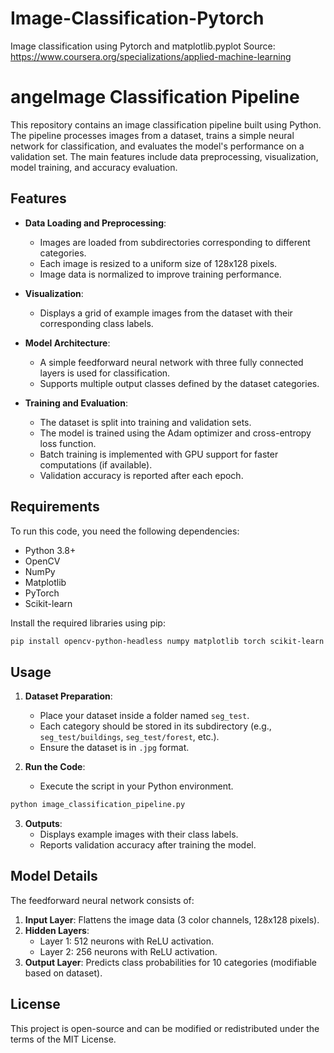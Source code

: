 # Image-Classification-Pytorch
Image classification using Pytorch and matplotlib.pyplot
Source: https://www.coursera.org/specializations/applied-machine-learning
# angeImage Classification Pipeline

This repository contains an image classification pipeline built using Python. The pipeline processes images from a dataset, trains a simple neural network for classification, and evaluates the model's performance on a validation set. The main features include data preprocessing, visualization, model training, and accuracy evaluation.

## Features

- **Data Loading and Preprocessing**:

  - Images are loaded from subdirectories corresponding to different categories.
  - Each image is resized to a uniform size of 128x128 pixels.
  - Image data is normalized to improve training performance.

- **Visualization**:

  - Displays a grid of example images from the dataset with their corresponding class labels.

- **Model Architecture**:

  - A simple feedforward neural network with three fully connected layers is used for classification.
  - Supports multiple output classes defined by the dataset categories.

- **Training and Evaluation**:

  - The dataset is split into training and validation sets.
  - The model is trained using the Adam optimizer and cross-entropy loss function.
  - Batch training is implemented with GPU support for faster computations (if available).
  - Validation accuracy is reported after each epoch.

## Requirements

To run this code, you need the following dependencies:

- Python 3.8+
- OpenCV
- NumPy
- Matplotlib
- PyTorch
- Scikit-learn

Install the required libraries using pip:

```bash
pip install opencv-python-headless numpy matplotlib torch scikit-learn
```

## Usage

1. **Dataset Preparation**:

   - Place your dataset inside a folder named `seg_test`.
   - Each category should be stored in its subdirectory (e.g., `seg_test/buildings`, `seg_test/forest`, etc.).
   - Ensure the dataset is in `.jpg` format.

2. **Run the Code**:

   - Execute the script in your Python environment.

```bash
python image_classification_pipeline.py
```

3. **Outputs**:
   - Displays example images with their class labels.
   - Reports validation accuracy after training the model.

## Model Details

The feedforward neural network consists of:

1. **Input Layer**: Flattens the image data (3 color channels, 128x128 pixels).
2. **Hidden Layers**:
   - Layer 1: 512 neurons with ReLU activation.
   - Layer 2: 256 neurons with ReLU activation.
3. **Output Layer**: Predicts class probabilities for 10 categories (modifiable based on dataset).


## License

This project is open-source and can be modified or redistributed under the terms of the MIT License.


